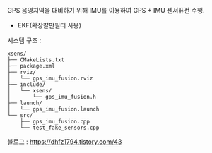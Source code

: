 GPS 음영지역을 대비하기 위해 IMU를 이용하여 GPS + IMU 센서퓨전 수행.
- EKF(확장칼만필터 사용)

시스템 구조 :

```plaintext
xsens/
├── CMakeLists.txt
├── package.xml
├── rviz/
│   └── gps_imu_fusion.rviz
├── include/
│   └── xsens/
│       └── gps_imu_fusion.h
├── launch/
│   └── gps_imu_fusion.launch
└── src/
    ├── gps_imu_fusion.cpp
    └── test_fake_sensors.cpp
```

블로그 : https://dhfz1794.tistory.com/43
